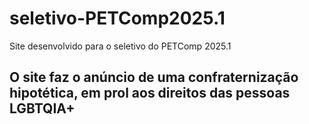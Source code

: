 # seletivo-PETComp2025.1
 Site desenvolvido para o seletivo do PETComp 2025.1
 <h2>O site faz o anúncio de uma confraternização hipotética, em prol aos direitos das pessoas LGBTQIA+</h2>
